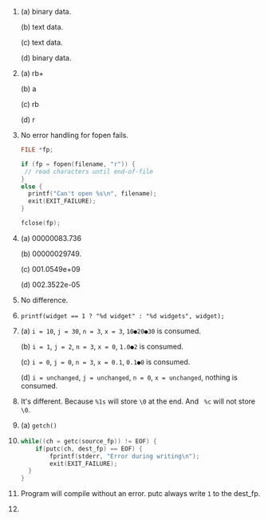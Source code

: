 1. (a) binary data.

   (b) text data.

   (c) text data.

   (d) binary data.

2. (a) rb+

   (b) a

   (c) rb

   (d) r

3. No error handling for fopen fails.

   ```c
   FILE *fp;
   
   if (fp = fopen(filename, "r")) {
   	// read characters until end-of-file
   } 
   else {
     printf("Can't open %s\n", filename);
     exit(EXIT_FAILURE);
   }
   
   fclose(fp);
   ```

4. (a) 00000083.736

   (b) 00000029749.

   (c) 001.0549e+09

   (d) 002.3522e-05

5. No difference.

6. `printf(widget == 1 ? "%d widget" : "%d widgets", widget);`

7. (a) `i = 10`, `j = 30`, `n = 3`, `x = 3`, `10●20●30` is consumed.

   (b) `i = 1`, `j = 2`, `n = 3`, `x = 0`, `1.0●2` is consumed.

   (c) `i = 0`, `j = 0`, `n = 3`, `x = 0.1`, `0.1●0` is consumed.

   (d) `i = unchanged`, `j = unchanged`, `n = 0`, `x = unchanged`, nothing is consumed.

8. It's different. Because `%1s` will store `\0` at the end. And ` %c` will not store `\0`.

9. (a) `getch()`

10. ```c
    while((ch = getc(source_fp)) != EOF) {
    	if(putc(ch, dest_fp) == EOF) {
    		fprintf(stderr, "Error during writing\n");
    		exit(EXIT_FAILURE);
      }
    }
    ```

11. Program will compile without an error. putc always write `1` to the dest_fp. 

12. 
